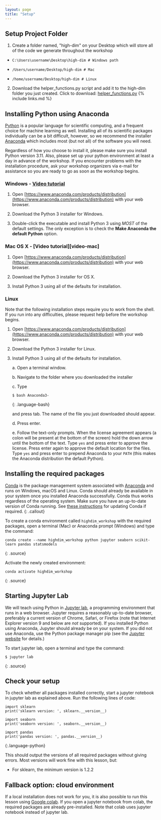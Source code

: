 ```yaml
---
layout: page
title: "Setup"
---
```


## Setup Project Folder
1. Create a folder named, "high-dim" on your Desktop which will store all of the code we generate throughout the workshop

- `C:\Users\username\Desktop\high-dim # Windows path`

- `/Users/username/Desktop/high-dim # Mac`

- `/home/username/Desktop/high-dim # Linux`
2. Download the helper_functions.py script and add it to the high-dim folder you just created.
Click to download: [helper_functions.py](/code/helper_functions.py)
{% include links.md %}



## Installing Python using Anaconda

[Python](https://python.org/) is a popular language for scientific computing, and a frequent choice
for machine learning as well. Installing all of its scientific packages
individually can be a bit difficult, however, so we recommend the installer [Anaconda](https://www.anaconda.com/products/individual)
which includes most (but not all) of the software you will need.

Regardless of how you choose to install it, please make sure you install Python
version 3.11. Also, please set up your python environment at
least a day in advance of the workshop.  If you encounter problems with the
installation procedure, ask your workshop organizers via e-mail for assistance so
you are ready to go as soon as the workshop begins.

### Windows - [Video tutorial](https://www.youtube.com/watch?v=xxQ0mzZ8UvA)

1. Open [https://www.anaconda.com/products/distribution](https://www.anaconda.com/products/distribution)
   with your web browser.

2. Download the Python 3 installer for Windows.

3. Double-click the executable and install Python 3 using _MOST_ of the
   default settings. The only exception is to check the
   **Make Anaconda the default Python** option.

### Mac OS X - [Video tutorial][video-mac]

1. Open [https://www.anaconda.com/products/distribution](https://www.anaconda.com/products/distribution)
   with your web browser.

2. Download the Python 3 installer for OS X.

3. Install Python 3 using all of the defaults for installation.

### Linux

Note that the following installation steps require you to work from the shell.
If you run into any difficulties, please request help before the workshop begins.

1.  Open [https://www.anaconda.com/products/distribution](https://www.anaconda.com/products/distribution) with your web browser.

2.  Download the Python 3 installer for Linux.

3.  Install Python 3 using all of the defaults for installation.

    a.  Open a terminal window.

    b.  Navigate to the folder where you downloaded the installer

    c.  Type

    ~~~
    $ bash Anaconda3-
    ~~~
    {: .language-bash}

    and press tab.  The name of the file you just downloaded should appear.

    d.  Press enter.

    e.  Follow the text-only prompts.  When the license agreement appears (a colon
        will be present at the bottom of the screen) hold the down arrow until the
        bottom of the text. Type `yes` and press enter to approve the license. Press
        enter again to approve the default location for the files. Type `yes` and
        press enter to prepend Anaconda to your `PATH` (this makes the Anaconda
        distribution the default Python).

## Installing the required packages

[Conda](https://docs.conda.io/projects/conda/en/latest/) is the package management system associated with [Anaconda](https://anaconda.org) and runs on Windows, macOS and Linux.
Conda should already be available in your system once you installed Anaconda successfully. Conda thus works regardless of the operating system.
Make sure you have an up-to-date version of Conda running.
See [these instructions](https://docs.anaconda.com/anaconda/install/update-version/) for updating Conda if required.
{: .callout}

To create a conda environment called `highdim_workshop` with the required packages, open a terminal (Mac) or Anaconda prompt (Windows) and type the command:
~~~
conda create --name highdim_workshop python jupyter seaborn scikit-learn pandas statsmodels 
~~~
{: .source}

Activate the newly created environment:
~~~
conda activate highdim_workshop
~~~
{: .source}

## Starting Jupyter Lab

We will teach using Python in [Jupyter lab](http://jupyter.org/), a
programming environment that runs in a web browser. Jupyter requires a reasonably
up-to-date browser, preferably a current version of Chrome, Safari, or Firefox
(note that Internet Explorer version 9 and below are *not* supported). If you
installed Python using Anaconda, Jupyter should already be on your system. If
you did not use Anaconda, use the Python package manager pip
(see the [Jupyter website](http://jupyter.readthedocs.io/en/latest/install.html#optional-for-experienced-python-developers-installing-jupyter-with-pip) for details.)

To start jupyter lab, open a terminal and type the command:

~~~
$ jupyter lab
~~~
{: .source}

## Check your setup
To check whether all packages installed correctly, start a jupyter notebook in jupyter lab as
explained above. Run the following lines of code:
~~~
import sklearn
print('sklearn version: ', sklearn.__version__)

import seaborn
print('seaborn version: ', seaborn.__version__)

import pandas
print('pandas version: ', pandas.__version__)
~~~
{:.language-python}

This should output the versions of all required packages without giving errors.
Most versions will work fine with this lesson, but:
- For sklearn, the minimum version is 1.2.2

## Fallback option: cloud environment
If a local installation does not work for you, it is also possible to run this lesson using [Google colab](https://colab.research.google.com/). If you open a jupyter notebook from colab, the required packages are already pre-installed. Note that colab uses jupyter notebook instead of jupyter lab.
